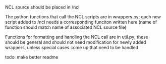 NCL source should be placed in /ncl

The python functions that call the NCL scripts are in wrappers.py; each new script added to /ncl needs a corresponding funciton written here (name of function should match name of associated NCL source file)

Functions for formatting and handling the NCL call are in util.py; these should be general and should not need modification for newly added wrappers, unless special cases come up that need to be handled

todo: make better readme
